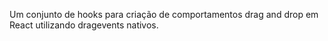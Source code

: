 Um conjunto de hooks para criação de comportamentos drag and drop em React utilizando dragevents nativos.